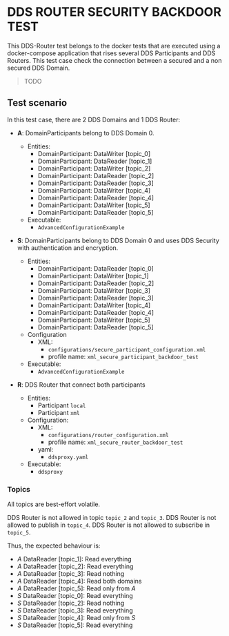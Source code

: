 # DDS ROUTER SECURITY BACKDOOR TEST

This DDS-Router test belongs to the docker tests that are executed using a docker-compose application that rises several DDS Participants and DDS Routers.
This test case check the connection between a secured and a non secured DDS Domain.
> TODO

## Test scenario

In this test case, there are 2 DDS Domains and 1 DDS Router:

- **A**: DomainParticipants belong to DDS Domain 0.
  - Entities:
    - DomainParticipant: DataWriter [topic_0]
    - DomainParticipant: DataReader [topic_1]
    - DomainParticipant: DataWriter [topic_2]
    - DomainParticipant: DataReader [topic_2]
    - DomainParticipant: DataReader [topic_3]
    - DomainParticipant: DataWriter [topic_4]
    - DomainParticipant: DataReader [topic_4]
    - DomainParticipant: DataWriter [topic_5]
    - DomainParticipant: DataReader [topic_5]
  - Executable:
    - `AdvancedConfigurationExample`

- **S**: DomainParticipants belong to DDS Domain 0 and uses DDS Security with authentication and encryption.
  - Entities:
    - DomainParticipant: DataReader [topic_0]
    - DomainParticipant: DataWriter [topic_1]
    - DomainParticipant: DataReader [topic_2]
    - DomainParticipant: DataWriter [topic_3]
    - DomainParticipant: DataReader [topic_3]
    - DomainParticipant: DataWriter [topic_4]
    - DomainParticipant: DataReader [topic_4]
    - DomainParticipant: DataWriter [topic_5]
    - DomainParticipant: DataReader [topic_5]
  - Configuration
    - XML:
      - `configurations/secure_participant_configuration.xml`
      - profile name: `xml_secure_participant_backdoor_test`
  - Executable:
    - `AdvancedConfigurationExample`

- **R**: DDS Router that connect both participants
  - Entities:
    - Participant `local`
    - Participant `xml`
  - Configuration:
    - XML:
      - `configurations/router_configuration.xml`
      - profile name: `xml_secure_router_backdoor_test`
    - yaml:
      - `ddsproxy.yaml`
  - Executable:
    - `ddsproxy`

### Topics

All topics are best-effort volatile.

DDS Router is not allowed in topic `topic_2` and `topic_3`.
DDS Router is not allowed to publish in `topic_4`.
DDS Router is not allowed to subscribe in `topic_5`.

Thus, the expected behaviour is:

- *A* DataReader [topic_1]: Read everything
- *A* DataReader [topic_2]: Read everything
- *A* DataReader [topic_3]: Read nothing
- *A* DataReader [topic_4]: Read both domains
- *A* DataReader [topic_5]: Read only from *A*
- *S* DataReader [topic_0]: Read everything
- *S* DataReader [topic_2]: Read nothing
- *S* DataReader [topic_3]: Read everything
- *S* DataReader [topic_4]: Read only from *S*
- *S* DataReader [topic_5]: Read everything
